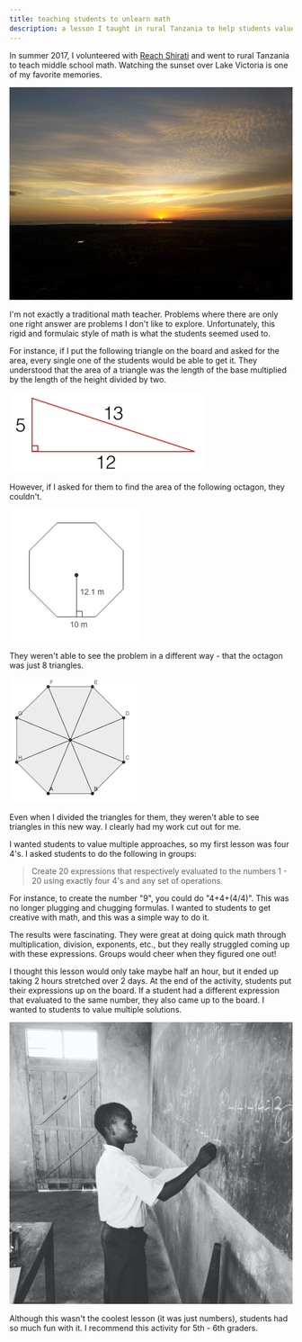 ```yaml
---
title: teaching students to unlearn math
description: a lesson I taught in rural Tanzania to help students value multiple approaches
---
```

In summer 2017, I volunteered with [Reach Shirati](https://www.reachshirati.org/education) and went to rural Tanzania to teach middle school math. Watching the sunset over Lake Victoria is one of my favorite memories.

![sunset](./sunset.png)

I'm not exactly a traditional math teacher. Problems where there are only one right answer are problems I don't like to explore. Unfortunately, this rigid and formulaic style of math is what the students seemed used to.

For instance, if I put the following triangle on the board and asked for the area, every single one of the students would be able to get it. They understood that the area of a triangle was the length of the base multiplied by the length of the height divided by two.

![triangle](./triangle.png)

However, if I asked for them to find the area of the following octagon, they couldn't.

![octagon](./octagon.png)

They weren't able to see the problem in a different way - that the octagon was just 8 triangles.

![octagontriangle](./octatri.png)

Even when I divided the triangles for them, they weren't able to see triangles in this new way. I clearly had my work cut out for me.

I wanted students to value multiple approaches, so my first lesson was four 4's. I asked students to do the following in groups:

> Create 20 expressions that respectively evaluated to the numbers 1 - 20 using exactly four 4's and any set of operations.

For instance, to create the number "9", you could do "4+4+(4/4)". This was no longer plugging and chugging formulas. I wanted to students to get creative with math, and this was a simple way to do it.

The results were fascinating. They were great at doing quick math through multiplication, division, exponents, etc., but they really struggled coming up with these expressions. Groups would cheer when they figured one out! 

I thought this lesson would only take maybe half an hour, but it ended up taking 2 hours stretched over 2 days. At the end of the activity, students put their expressions up on the board. If a student had a different expression that evaluated to the same number, they also came up to the board. I wanted to students to value multiple solutions.

![student](./student.png)

Although this wasn't the coolest lesson (it was just numbers), students had so much fun with it. I recommend this activity for 5th - 6th graders.